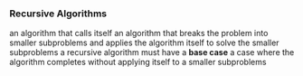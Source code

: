 ### Recursive Algorithms
an algorithm that calls itself
an algorithm that breaks the problem into smaller subproblems and applies the algorithm itself to solve the smaller subproblems
a recursive algorithm must have a **base case**
	a case where the algorithm completes without applying itself to a smaller subproblems
